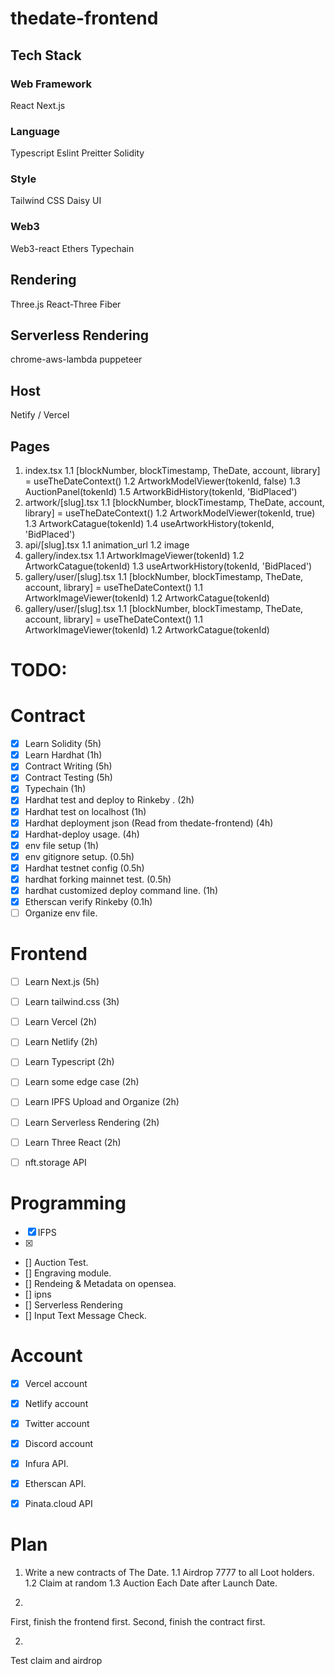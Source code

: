 # thedate-frontend

## Tech Stack

### Web Framework 
React 
Next.js

### Language
Typescript
Eslint
Preitter
Solidity

### Style
Tailwind CSS
Daisy UI 

### Web3
Web3-react
Ethers 
Typechain

## Rendering
Three.js
React-Three Fiber

## Serverless Rendering
chrome-aws-lambda
puppeteer

## Host 
Netify / Vercel 

## 

## Pages

1. index.tsx
  1.1 [blockNumber, blockTimestamp, TheDate, account, library] = useTheDateContext() 
  1.2 ArtworkModelViewer(tokenId, false) 
  1.3 AuctionPanel(tokenId)
  1.5 ArtworkBidHistory(tokenId, 'BidPlaced')
2. artwork/[slug].tsx
  1.1 [blockNumber, blockTimestamp, TheDate, account, library] = useTheDateContext() 
  1.2 ArtworkModelViewer(tokenId, true) 
  1.3 ArtworkCatague(tokenId)
  1.4 useArtworkHistory(tokenId, 'BidPlaced')
3. api/[slug].tsx
  1.1 animation_url	
  1.2 image
4. gallery/index.tsx
  1.1 ArtworkImageViewer(tokenId)
  1.2 ArtworkCatague(tokenId)
  1.3 useArtworkHistory(tokenId, 'BidPlaced')
5. gallery/user/[slug].tsx
  1.1 [blockNumber, blockTimestamp, TheDate, account, library] = useTheDateContext() 
  1.1 ArtworkImageViewer(tokenId)
  1.2 ArtworkCatague(tokenId)
6. gallery/user/[slug].tsx
  1.1 [blockNumber, blockTimestamp, TheDate, account, library] = useTheDateContext() 
  1.1 ArtworkImageViewer(tokenId)
  1.2 ArtworkCatague(tokenId)


# TODO:

# Contract 
- [x] Learn Solidity (5h)
- [x] Learn Hardhat (1h)
- [x] Contract Writing (5h)
- [x] Contract Testing (5h)
- [x] Typechain (1h)
- [x] Hardhat test and deploy to Rinkeby . (2h)
- [x] Hardhat test on localhost  (1h)
- [x] Hardhat deployment json (Read from thedate-frontend) (4h)
- [x] Hardhat-deploy usage. (4h)
- [x] env file setup (1h)
- [x] env gitignore setup. (0.5h)
- [x] Hardhat testnet config (0.5h)
- [x] hardhat forking mainnet test. (0.5h)
- [x] hardhat customized deploy command line. (1h)
- [x] Etherscan verify Rinkeby (0.1h)
- [ ] Organize env file. 

# Frontend 
- [ ] Learn Next.js (5h)
- [ ] Learn tailwind.css (3h)
- [ ] Learn Vercel (2h)
- [ ] Learn Netlify (2h)
- [ ] Learn Typescript (2h)
- [ ] Learn some edge case (2h)
- [ ] Learn IPFS Upload and Organize (2h)
- [ ] Learn Serverless Rendering (2h)
- [ ] Learn Three React (2h)

- [ ] nft.storage API 


# Programming 
- [x] IFPS 
- [x] 
- [] Auction Test. 
- [] Engraving module. 
- [] Rendeing & Metadata on opensea. 
- [] ipns
- [] Serverless Rendering
- [] Input Text Message Check.

# Account 
- [x] Vercel account
- [x] Netlify account
- [x] Twitter account
- [x] Discord account
- [x] Infura API.
- [x] Etherscan API.
- [x] Pinata.cloud API


# Plan 
1. Write a new contracts of The Date.
1.1 Airdrop 7777 to all Loot holders. 
1.2 Claim at random 
1.3 Auction Each Date after Launch Date. 


1. 
First, finish the frontend first. 
Second, finish the contract first.

2. 
Test claim and airdrop 